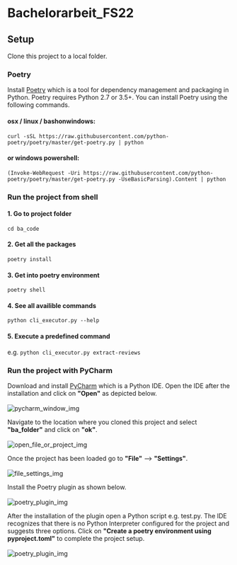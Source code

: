 # Bachelorarbeit_FS22
 
## Setup
Clone this project to a local folder.

### Poetry
Install [Poetry](https://python-poetry.org/docs/) which is a tool for dependency management and packaging in Python. Poetry requires Python 2.7 or 3.5+. You can install Poetry using the following commands.

#### osx / linux / bashonwindows:
```curl -sSL https://raw.githubusercontent.com/python-poetry/poetry/master/get-poetry.py | python```

#### or windows powershell:
```(Invoke-WebRequest -Uri https://raw.githubusercontent.com/python-poetry/poetry/master/get-poetry.py -UseBasicParsing).Content | python```

### Run the project from shell

#### 1. Go to project folder

```cd ba_code```

#### 2. Get all the packages

```poetry install```

#### 3. Get into poetry environment

```poetry shell```

#### 4. See all availible commands

```python cli_executor.py --help```

#### 5. Execute a predefined command

e.g. ```python cli_executor.py extract-reviews```

### Run the project with PyCharm
Download and install [PyCharm](https://www.jetbrains.com/de-de/pycharm/) which is a Python IDE. Open the IDE after the installation and click on **"Open"** as depicted below.</br></br>
![pycharm_window_img](https://github.com/fatihsolmaz22/Bachelorarbeit_FS22/blob/main/README_resources/01_PyCharm_Window.png)

Navigate to the location where you cloned this project and select **"ba_folder"** and click on **"ok"**.</br></br>
![open_file_or_project_img](https://github.com/fatihsolmaz22/Bachelorarbeit_FS22/blob/main/README_resources/02_Open_File_Or_Project.png)

Once the project has been loaded go to **"File"** --> **"Settings"**.</br></br>
![file_settings_img](https://github.com/fatihsolmaz22/Bachelorarbeit_FS22/blob/main/README_resources/03_File_Settings.png)

Install the Poetry plugin as shown below.</br></br>
![poetry_plugin_img](https://github.com/fatihsolmaz22/Bachelorarbeit_FS22/blob/main/README_resources/04_Poetry_Plugin_Installation.png)

After the installation of the plugin open a Python script e.g. test.py. The IDE recognizes that there is no Python Interpreter configured for the project and suggests three options. Click on **"Create a poetry environment using pyproject.toml"** to complete the project setup.</br></br>
![poetry_plugin_img](https://github.com/fatihsolmaz22/Bachelorarbeit_FS22/blob/main/README_resources/05_Create_poetry_using_pyproject.png)
